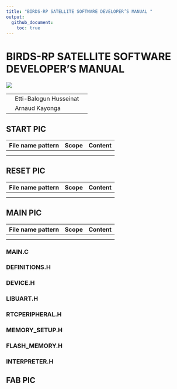 ```yaml
---
title: "BIRDS-RP SATELLITE SOFTWARE DEVELOPER’S MANUAL "
output:
  github_document:
    toc: true
---
```

# BIRDS-RP SATELLITE SOFTWARE DEVELOPER’S MANUAL 

![](https://birds-x.birds-project.com/wp-content/uploads/2023/01/logo_aboutus-1024x393.png)

|    |    |    |
|----|----|----|
|    |  Etti-Balogun Husseinat|    |
|    |  Arnaud Kayonga  |    |



## START PIC

|  File name pattern   | Scope  |  Content    |
|----|----|----|
|    |    |    |
|    |    |    |

## RESET PIC 

|  File name pattern   | Scope  |  Content    |
|----|----|----|
|    |    |    |
|    |    |    |

## MAIN PIC 

|  File name pattern   | Scope  |  Content    |
|----|----|----|
|    |    |    |
|    |    |    |

### MAIN.C 

### DEFINITIONS.H 
 
### DEVICE.H
 
### LIBUART.H 

### RTCPERIPHERAL.H 
 
### MEMORY_SETUP.H 
 
### FLASH_MEMORY.H 
 
### INTERPRETER.H  

## FAB PIC 

